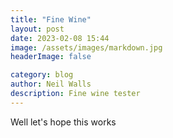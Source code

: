 ```yaml
---
title: "Fine Wine"
layout: post
date: 2023-02-08 15:44
image: /assets/images/markdown.jpg
headerImage: false

category: blog
author: Neil Walls
description: Fine wine tester
---
```

 


Well let's hope this works